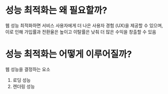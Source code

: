 # 성능 최적화는 왜 필요할까?

웹 성능 최적화하면 서비스 사용자에게 더 나은 사용자 경험 (UX)을 제공할 수 있으며, 이로 인해 가입률과 전환율은 높이고 이탈률은 낮춰 더 많은 수익을 창출할 수 있음

# 성능 최적화는 어떻게 이루어질까?

웹 성능을 결정하는 요소

1. 로딩 성능
2. 렌더링 성능
